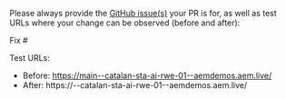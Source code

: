 Please always provide the [GitHub issue(s)](../issues) your PR is for, as well as test URLs where your change can be observed (before and after):

Fix #<gh-issue-id>

Test URLs:
- Before: https://main--catalan-sta-ai-rwe-01--aemdemos.aem.live/
- After: https://<branch>--catalan-sta-ai-rwe-01--aemdemos.aem.live/
